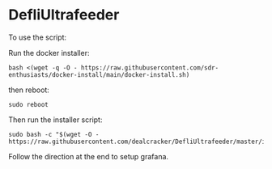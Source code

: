 # DefliUltrafeeder

To use the script:

Run the docker installer:

```
bash <(wget -q -O - https://raw.githubusercontent.com/sdr-enthusiasts/docker-install/main/docker-install.sh)
```

then reboot:

```
sudo reboot
```

Then run the installer script:

```
sudo bash -c "$(wget -O - https://raw.githubusercontent.com/dealcracker/DefliUltrafeeder/master/installUltrafeeder.sh)"
```

Follow the direction at the end to setup grafana.
